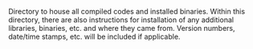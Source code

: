 Directory to house all compiled codes and installed binaries. Within this directory, there are also instructions for installation of any additional libraries, binaries, etc. and where they came from. Version numbers, date/time stamps, etc. will be included if applicable.
